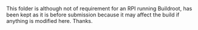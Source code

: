This folder is although not of requirement for an RPI running Buildroot, has been kept as it is before submission because it may affect the build if anything is modified here. Thanks.
